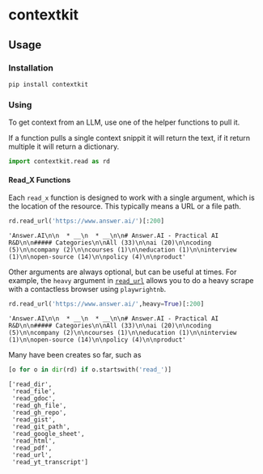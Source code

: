 # contextkit


<!-- WARNING: THIS FILE WAS AUTOGENERATED! DO NOT EDIT! -->

## Usage

### Installation

    pip install contextkit

### Using

To get context from an LLM, use one of the helper functions to pull it.

If a function pulls a single context snippit it will return the text, if
it return multiple it will return a dictionary.

``` python
import contextkit.read as rd
```

#### Read_X Functions

Each `read_x` function is designed to work with a single argument, which
is the location of the resource. This typically means a URL or a file
path.

``` python
rd.read_url('https://www.answer.ai/')[:200]
```

    'Answer.AI\n\n  * __\n  * __\n\n# Answer.AI - Practical AI R&D\n\n##### Categories\n\nAll (33)\n\nai (20)\n\ncoding (5)\n\ncompany (2)\n\ncourses (1)\n\neducation (1)\n\ninterview (1)\n\nopen-source (14)\n\npolicy (4)\n\nproduct'

Other arguments are always optional, but can be useful at times. For
example, the `heavy` argument in
[`read_url`](https://AnswerDotAI.github.io/contextkit/read.html#read_url)
allows you to do a heavy scrape with a contactless browser using
`playwrightnb`.

``` python
rd.read_url('https://www.answer.ai/',heavy=True)[:200]
```

    'Answer.AI\n\n  * __\n  * __\n\n# Answer.AI - Practical AI R&D\n\n##### Categories\n\nAll (33)\n\nai (20)\n\ncoding (5)\n\ncompany (2)\n\ncourses (1)\n\neducation (1)\n\ninterview (1)\n\nopen-source (14)\n\npolicy (4)\n\nproduct'

Many have been creates so far, such as

``` python
[o for o in dir(rd) if o.startswith('read_')]
```

    ['read_dir',
     'read_file',
     'read_gdoc',
     'read_gh_file',
     'read_gh_repo',
     'read_gist',
     'read_git_path',
     'read_google_sheet',
     'read_html',
     'read_pdf',
     'read_url',
     'read_yt_transcript']
